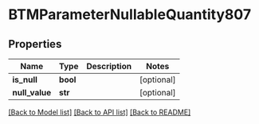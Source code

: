 # BTMParameterNullableQuantity807

## Properties
Name | Type | Description | Notes
------------ | ------------- | ------------- | -------------
**is_null** | **bool** |  | [optional] 
**null_value** | **str** |  | [optional] 

[[Back to Model list]](../README.md#documentation-for-models) [[Back to API list]](../README.md#documentation-for-api-endpoints) [[Back to README]](../README.md)


